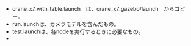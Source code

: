 - crane_x7_with_table.launch　は、crane_x7_gazebo/launch　からコピー。
- run.launchは、カメラモデルを含んだもの。
- test.launchは、各nodeを実行するときに必要なもの。
- 
